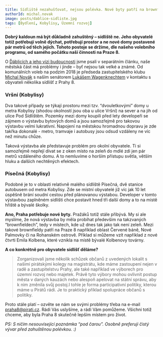 ```yaml
---
title: Sídliště nezahušťovat, nejsou polévka. Nové byty patří na brownfieldy
authorId: michal.novak
image: posts/dablice-sidliste.jpg
tags: [Bydlení, Kobylisy, Územní rozvoj]
---
```


**Dobrý kaldoun má být důkladně zahuštěný – sídliště ne. Jeho obyvatelé totiž potřebují volně dýchat, potřebují prostor a ne nové domy postavené pár metrů od těch jejich. Tohoto postoje se držíme, dle našeho volebního programu, od samého počátku naší činnosti na Praze 8.**

O [Ďáblicích a jeho vizi budoucnosti](https://praha8.pirati.cz/aktuality/dablice-maji-konecne-svoji-vizi-budoucnosti.html) jsme psali v separátním článku, naše městská část má problémy i jinde – byť nejsou tak velké a známé. Od komunálních voleb na podzim 2018 je předseda zastupitelského klubu [Michal Novák](https://praha8.pirati.cz/lide/michal-novak.html) s naším senátorem [Lukášem Wagenknechtem](https://praha8.pirati.cz/lide/lukas-wagenknecht.html) v kontaktu s obyvateli několika sídlišť z Prahy 8.

### Vršní (Kobylisy)
Dva takové případy se týkají prostoru mezi tzv. “dvouletkovými” domy u metra Kobylisy (shodou okolností jsou oba u ulice Vršní) na sever a na jih od ulice Pod Sídlištěm. Pozemky mezi domy koupili před lety developeři se zájmem o výstavbu bytových domů a jsou samozřejmě pro takovou výstavbu velmi lukrativní. Napojení na městskou hromadnou dopravu je zde takřka dokonalé - metro, tramvaje i autobusy jsou odsud vzdáleny ne víc než minutu chůze.

Taková výstavba ale představuje problém pro okolní obyvatele. Ti si samozřejmě nepřejí dívat se z oken místo na zeleň do mdlé zdi jen pár metrů vzdáleného domu. A to nemluvíme o horším přístupu světla, větším hluku a dalších nechtěných efektech.

### Písečná (Kobylisy)
Podobné je to v oblasti relativně malého sídliště Písečná, dvě stanice autobusem od metra Kobylisy. Zde se místní obyvatelé již víc jak 10 let úspěšně brání soudní cestou před plánovanou výstabou. Developer v tomto výstavbou zaplněném sídlišti chce postavit hned tři další domy a to na místě hřiště a bývalé školky.

**Ano, Praha potřebuje nové byty.** Pražáků totiž stále přibývá. My si ale myslíme, že nová výstavba by měla probíhat především na takzvaných “brownfieldech”, tedy v místech, kde už dnes tak jako tak není zeleň. Mezi takové brownfieldy patří na Praze 8 například oblast Červené báně, Nové Palmovky či na Rohanském ostrově. Příklad si můžeme vzít například z nové čtvrti Emila Kolbena, které vznikla na místě bývalé Kolbenovy továrny.

**A co konkrétně pro obyvatele sídlišť děláme?**
>Zorganizovali jsme několik schůzek občanů z uvedených lokalit s našimi pirátskými kolegy na magistrátu, kde máme zastoupení nejen v radě a zastupitelstvu Prahy, ale také například ve výborech pro územní rozvoj nebo majetek. Právě tyto výbory mohou ovlivnit postup města v daných kauzách nebo alespoň apelovat na státní správu, aby k nim změnila svůj postoj.I tohle je forma participativní politiky, kterou máme u Pirátů rádi. Je to praktický příklad spolupráce občanů s politiky. 

Proto stále platí – ozvěte se nám se svými problémy třeba na e-mail praha8@pirati.cz. Rádi Vás uslyšíme, a rádi Vám pomůžeme. Všichni totiž chceme, aby byla Praha 8 skutečně lepším místem pro život. 

*PS: S ničím nesouvisející poznámka “pod čarou”. Osobně preferuji čistý vývar před zahuštěnou polévkou. :)*

